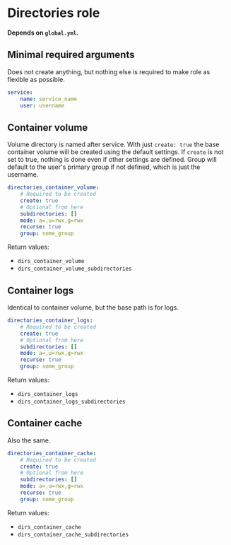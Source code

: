 # Directories role

**Depends on `global.yml`.**

## Minimal required arguments

Does not create anything, but nothing else is required to make role as flexible as possible.

```yml
service:
    name: service_name
    user: username
```

## Container volume

Volume directory is named after service. With just `create: true` the base container volume will be created using the default settings. If `create` is not set to true, nothing is done even if other settings are defined. Group will default to the user's primary group if not defined, which is just the username.

```yml
directories_container_volume:
    # Required to be created
    create: true
    # Optional from here
    subdirectories: []
    mode: a=,u=rwx,g=rwx
    recurse: true
    group: some_group
```

Return values:

-   `dirs_container_volume`
-   `dirs_container_volume_subdirectories`

## Container logs

Identical to container volume, but the base path is for logs.

```yml
directories_container_logs:
    # Required to be created
    create: true
    # Optional from here
    subdirectories: []
    mode: a=,u=rwx,g=rwx
    recurse: true
    group: some_group
```

Return values:

-   `dirs_container_logs`
-   `dirs_container_logs_subdirectories`

## Container cache

Also the same.

```yml
directories_container_cache:
    # Required to be created
    create: true
    # Optional from here
    subdirectories: []
    mode: a=,u=rwx,g=rwx
    recurse: true
    group: some_group
```

Return values:

-   `dirs_container_cache`
-   `dirs_container_cache_subdirectories`
